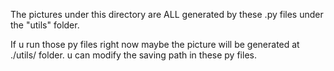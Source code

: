 The pictures under this directory are ALL generated by these .py files under the "utils" folder.

If u run those py files right now maybe the picture will be generated at ./utils/ folder. u can modify the saving path in these py files.